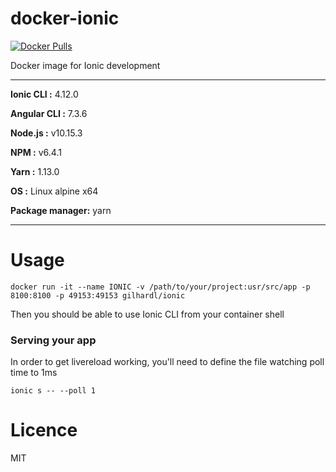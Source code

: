 # docker-ionic

[![Docker Pulls](https://img.shields.io/docker/pulls/gilhardl/ionic.svg?style=flat-square)](https://hub.docker.com/r/gilhardl/ionic/)

Docker image for Ionic development

----------------------------------------

**Ionic CLI :** 4.12.0

**Angular CLI :** 7.3.6

**Node.js :** v10.15.3

**NPM :** v6.4.1

**Yarn :** 1.13.0

**OS :** Linux alpine x64

**Package manager:** yarn

----------------------------------------


# Usage

```
docker run -it --name IONIC -v /path/to/your/project:usr/src/app -p 8100:8100 -p 49153:49153 gilhardl/ionic
```

Then you should be able to use Ionic CLI from your container shell

### Serving your app

In order to get livereload working, you'll need to define the file watching poll time to 1ms

```
ionic s -- --poll 1
```

# Licence

MIT
